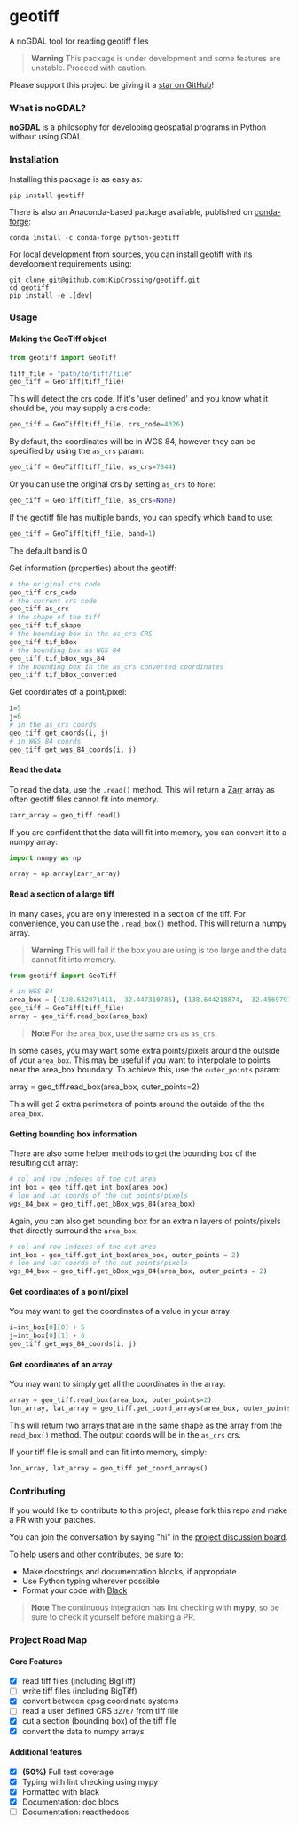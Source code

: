 # geotiff

A noGDAL tool for reading geotiff files

> **Warning**
> This package is under development and some features are unstable. Proceed with caution.

Please support this project be giving it a [star on GitHub](https://github.com/Open-Source-Agriculture/geotiff)!

### What is noGDAL?

**[noGDAL](https://kipling.medium.com/nogdal-e5b60b114a1c)** is a philosophy for developing geospatial programs in Python without using GDAL.

### Installation

Installing this package is as easy as:

```
pip install geotiff
```

There is also an Anaconda-based package available, published on [conda-forge](https://conda-forge.org/):

```
conda install -c conda-forge python-geotiff
```

For local development from sources, you can install geotiff with its development requirements using:

```
git clone git@github.com:KipCrossing/geotiff.git
cd geotiff
pip install -e .[dev]
```

### Usage

#### Making the GeoTiff object

```python
from geotiff import GeoTiff

tiff_file = "path/to/tiff/file"
geo_tiff = GeoTiff(tiff_file)
```

This will detect the crs code. If it's 'user defined' and you know what it should be, you may supply a crs code:

```python
geo_tiff = GeoTiff(tiff_file, crs_code=4326)
```

By default, the coordinates will be in WGS 84, however they can be specified by using the `as_crs` param:

```python
geo_tiff = GeoTiff(tiff_file, as_crs=7844)
```

Or you can use the original crs by setting `as_crs` to `None`:

```python
geo_tiff = GeoTiff(tiff_file, as_crs=None)
```

If the geotiff file has multiple bands, you can specify which band to use:

```python
geo_tiff = GeoTiff(tiff_file, band=1)
```

The default band is 0


Get information (properties) about the geotiff:

```python
# the original crs code
geo_tiff.crs_code
# the current crs code
geo_tiff.as_crs
# the shape of the tiff
geo_tiff.tif_shape
# the bounding box in the as_crs CRS
geo_tiff.tif_bBox
# the bounding box as WGS 84
geo_tiff.tif_bBox_wgs_84
# the bounding box in the as_crs converted coordinates
geo_tiff.tif_bBox_converted
```

Get coordinates of a point/pixel:

```python
i=5
j=6
# in the as_crs coords
geo_tiff.get_coords(i, j)
# in WGS 84 coords
geo_tiff.get_wgs_84_coords(i, j)
```

#### Read the data

To read the data, use the `.read()` method. This will return a [Zarr](https://zarr.readthedocs.io/en/stable/api/core.html) array as often geotiff files cannot fit into memory.

```python
zarr_array = geo_tiff.read()
```

If you are confident that the data will fit into memory, you can convert it to a numpy array:

```python
import numpy as np

array = np.array(zarr_array)
```

#### Read a section of a large tiff

In many cases, you are only interested in a section of the tiff. For convenience, you can use the `.read_box()` method. This will return a numpy array.

> **Warning**
> This will fail if the box you are using is too large and the data cannot fit into memory.

```python
from geotiff import GeoTiff

# in WGS 84
area_box = [(138.632071411, -32.447310785), (138.644218874, -32.456979174)]
geo_tiff = GeoTiff(tiff_file)
array = geo_tiff.read_box(area_box)
```

> **Note**
> For the `area_box`, use the same crs as `as_crs`.

In some cases, you may want some extra points/pixels around the outside of your `area_box`. This may be useful if you want to interpolate to points near the area_box boundary. To achieve this, use the `outer_points` param:

array = geo_tiff.read_box(area_box, outer_points=2)

This will get 2 extra perimeters of points around the outside of the the `area_box`.

#### Getting bounding box information

There are also some helper methods to get the bounding box of the resulting cut array:

```python
# col and row indexes of the cut area
int_box = geo_tiff.get_int_box(area_box)
# lon and lat coords of the cut points/pixels
wgs_84_box = geo_tiff.get_bBox_wgs_84(area_box)
```

Again, you can also get bounding box for an extra n layers of points/pixels that directly surround the `area_box`:

```python
# col and row indexes of the cut area
int_box = geo_tiff.get_int_box(area_box, outer_points = 2)
# lon and lat coords of the cut points/pixels
wgs_84_box = geo_tiff.get_bBox_wgs_84(area_box, outer_points = 2)
```

#### Get coordinates of a point/pixel

You may want to get the coordinates of a value in your array:

```python
i=int_box[0][0] + 5
j=int_box[0][1] + 6
geo_tiff.get_wgs_84_coords(i, j)
```

#### Get coordinates of an array

You may want to simply get all the coordinates in the array:

```python
array = geo_tiff.read_box(area_box, outer_points=2)
lon_array, lat_array = geo_tiff.get_coord_arrays(area_box, outer_points=2)
```

This will return two arrays that are in the same shape as the array from the `read_box()` method. The output coords will be in the `as_crs` crs.

If your tiff file is small and can fit into memory, simply:

```python
lon_array, lat_array = geo_tiff.get_coord_arrays()
```

### Contributing

If you would like to contribute to this project, please fork this repo and make a PR with your patches.

You can join the conversation by saying "hi" in the [project discussion board](https://github.com/KipCrossing/geotiff/discussions).

To help users and other contributes, be sure to:
- Make docstrings and documentation blocks, if appropriate
- Use Python typing wherever possible
- Format your code with [Black](https://black.readthedocs.io/en/stable/index.html)

> **Note**
> The continuous integration has lint checking with **mypy**, so be sure to check it yourself before making a PR.

### Project Road Map

#### Core Features

- [x] read tiff files (including BigTiff)
- [ ] write tiff files (including BigTiff)
- [x] convert between epsg coordinate systems
- [ ] read a user defined CRS `32767` from tiff file
- [x] cut a section (bounding box) of the tiff file
- [x] convert the data to numpy arrays

#### Additional features

- [x] **(50%)** Full test coverage
- [x] Typing with lint checking using mypy
- [x] Formatted with black
- [x] Documentation: doc blocs
- [ ] Documentation: readthedocs
